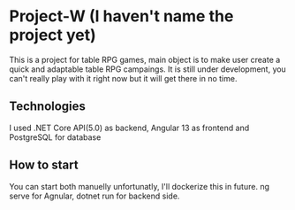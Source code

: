 # Project-W (I haven't name the project yet)
This is a project for table RPG games, main object is to make user create a quick and adaptable table RPG campaings. It is still under development, you can't really play with it right now but it will get there in no time.

## Technologies
I used .NET Core API(5.0) as backend, Angular 13 as frontend and PostgreSQL for database

## How to start
You can start both manuelly unfortunatly, I'll dockerize this in future.
ng serve for Agnular, dotnet run for backend side.
